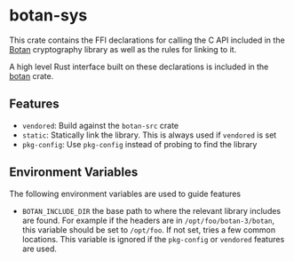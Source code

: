 # botan-sys

This crate contains the FFI declarations for calling the C API included in the
[Botan](https://botan.randombit.net/) cryptography library as well as the rules
for linking to it.

A high level Rust interface built on these declarations is included in the
[botan](https://crates.io/crates/botan) crate.

## Features

* `vendored`: Build against the `botan-src` crate
* `static`: Statically link the library. This is always used if `vendored` is set
* `pkg-config`: Use `pkg-config` instead of probing to find the library

## Environment Variables

The following environment variables are used to guide features

* `BOTAN_INCLUDE_DIR` the base path to where the relevant library includes are
  found. For example if the headers are in `/opt/foo/botan-3/botan`, this
  variable should be set to `/opt/foo`. If not set, tries a few common
  locations. This variable is ignored if the `pkg-config` or `vendored`
  features are used.
